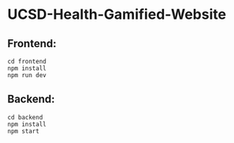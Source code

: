 # UCSD-Health-Gamified-Website

## Frontend:
`cd frontend`  
`npm install`  
`npm run dev`

## Backend:
`cd backend`  
`npm install`  
`npm start`
